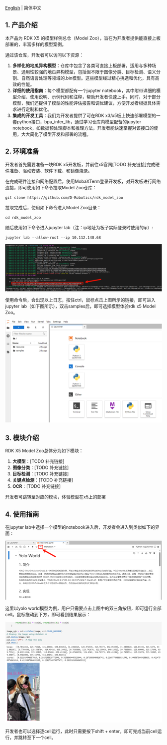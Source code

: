 [English](./README.md) | 简体中文

## 1. 产品介绍

本产品为 RDK X5 的模型样例总仓（Model Zoo），旨在为开发者提供能直接上板部署的，丰富多样的模型案例。

通过该仓库，开发者可以访问以下资源：
1. **多样化的地瓜异构模型**：仓库中包含了各类可直接上板部署，适用与多种场景、通用性较强的地瓜异构模型，包括但不限于图像分类、目标检测、语义分割、自然语言处理等领域的.bin模型。这些模型经过精心挑选和优化，具有高效的性能。
2. **详细的使用指南**：每个模型都配有一个jupyter notebook，其中附带详细的模型介绍、使用说明、示例代码和注释，帮助开发者快速上手。同时，对于部分模型，我们还提供了模型的性能评估报告和调优建议，方便开发者根据具体需求进行定制和优化。
3. **集成的开发工具**：我们为开发者提供了可在RDK x3/x5板上快速部署模型的一套python接口，bpu_infer_lib，通过学习仓库内模型配备的jupyter notebook，如数据预处理脚本和推理方法，开发者能快速掌握对该接口的使用，大大简化了模型开发和部署的流程。

## 2. 环境准备

开发者首先需要准备一块RDK x5开发板，并前往x5官网[TODO 补充链接]完成硬件准备、驱动安装、软件下载、和镜像烧录。

在完成硬件连接和网络配置后，使用MobaXTerm登录开发板，对开发板进行网络连接，即可使用如下命令拉取Model Zoo仓库：
```
git clone https://github.com/D-Robotics/rdk_model_zoo
```
拉取完成后，使用如下命令进入Model Zoo目录：
```
cd rdk_model_zoo
```
随后使用如下命令进入jupyter lab（注：ip地址为板子实际登录时使用的ip）:
```
jupyter lab --allow-root --ip 10.112.148.68
```
![](resource/imgs/jupyter_start.png)

使用命令后，会出现以上日志，按住ctrl，鼠标点击上图所示的链接，即可进入jupyter lab（如下图所示），双击samples后，即可选择模型体验rdk x5 Model Zoo。

![](resource/imgs/into_jupyter.png)

## 3. 模块介绍

RDK X5 Model Zoo总体分为如下模块：

1. **大模型**：[TODO 补充链接]
2. **图像分类**：[TODO 补充链接]
3. **目标检测**：[TODO 补充链接]
4. **关键点检测**：[TODO 补充链接]
5. **OCR**：[TODO 补充链接]

开发者可跳转至对应的模块，体验模型在x5上的部署

## 4. 使用指南

在jupyter lab中选择一个模型的notebook进入后，开发者会进入到类似如下的界面：

![](resource/imgs/basic_usage.png)

这里以yolo world模型为例，用户只需要点击上图中的双三角按钮，即可运行全部cell。鼠标拖动到下方，即可看到结果展示：

![](resource/imgs/basic_usage_res.png)

开发者也可以选择逐cell运行，此时只需要按下shift + enter，即可完成当前cell运行，并跳转至下一个cell。
